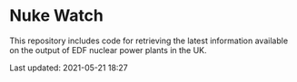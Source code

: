 # Nuke Watch

This repository includes code for retrieving the latest information available on the output of EDF nuclear power plants in the UK.

Last updated: 2021-05-21 18:27